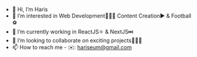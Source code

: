 - 👋 Hi, I’m Haris
- 👀 I’m interested in Web Development🧑🏻‍💻 Content Creation▶️ & Football⚽️
- 🌱 I’m currently working in ReactJS⚛️ & NextJS⏭️
- 💞️ I’m looking to collaborate on exciting projects🧑🏻‍💻
- 📫 How to reach me - ✉️: hariseum@gmail.com

<!---
hariseum/hariseum is a ✨ special ✨ repository because its `README.md` (this file) appears on your GitHub profile.
You can click the Preview link to take a look at your changes.
--->
